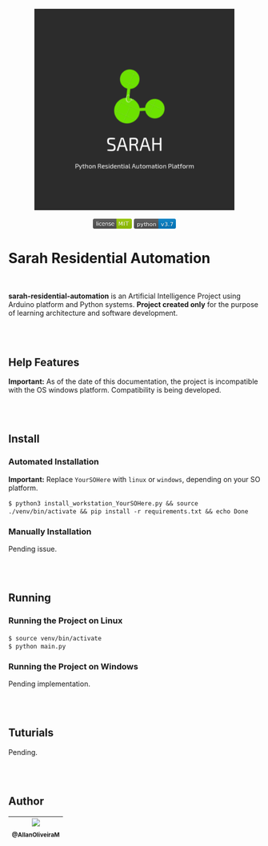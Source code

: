 <p align="center">
    <img src="https://raw.githubusercontent.com/AllanOliveiraM/sarah-residential-automation/master/media_files/product_logo.png" width="400">
</p>


<p align="center">
    <img height="20" src="https://raw.githubusercontent.com/AllanOliveiraM/sarah-residential-automation/master/media_files/license-MIT-green.png">
    <img height="20" src="https://raw.githubusercontent.com/AllanOliveiraM/sarah-residential-automation/master/media_files/python-v3.7-blue.png">
</p>


# Sarah Residential Automation
<br>

**sarah-residential-automation** is an Artificial Intelligence Project using Arduino platform and Python systems.
**Project created only** for the purpose of learning architecture and software development.

<br>
<br>

## Help Features

**Important:**
As of the date of this documentation, the project is incompatible with the OS windows platform.
Compatibility is being developed.

<br>
<br>

## Install

### Automated Installation

**Important:**
Replace `YourSOHere` with `linux` or `windows`, depending on your SO platform.

```
$ python3 install_workstation_YourSOHere.py && source ./venv/bin/activate && pip install -r requirements.txt && echo Done
```

### Manually Installation
Pending issue.

<br>
<br>

## Running

### Running the Project on Linux

```
$ source venv/bin/activate
$ python main.py
```

### Running the Project on Windows
Pending implementation.

<br>
<br>

## Tuturials
Pending.

<br>
<br>

## Author

| [<img src="https://avatars3.githubusercontent.com/u/41436010?s=460&u=aba907c4e4f26dae5e45383b4fa17fc4c002bfe8&v=4" width=115><br><sub>@AllanOliveiraM</sub>](https://github.com/AllanOliveiraM) |
| :---: |
